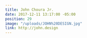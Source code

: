 ```yaml
---
title: John Choura Jr.
date: 2017-12-11 13:17:00 -05:00
position: 29
image: "/uploads/JOHN%20DESIGN.jpg"
link: http://john.design
---
```


